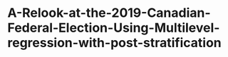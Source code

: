 # A-Relook-at-the-2019-Canadian-Federal-Election-Using-Multilevel-regression-with-post-stratification